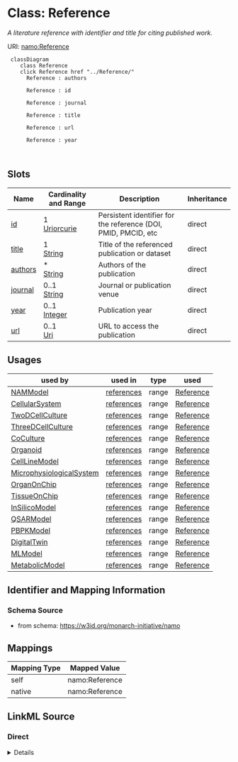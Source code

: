 

# Class: Reference 


_A literature reference with identifier and title for citing published work._





URI: [namo:Reference](https://w3id.org/monarch-initiative/namo/Reference)





```mermaid
 classDiagram
    class Reference
    click Reference href "../Reference/"
      Reference : authors
        
      Reference : id
        
      Reference : journal
        
      Reference : title
        
      Reference : url
        
      Reference : year
        
      
```




<!-- no inheritance hierarchy -->


## Slots

| Name | Cardinality and Range | Description | Inheritance |
| ---  | --- | --- | --- |
| [id](id.md) | 1 <br/> [Uriorcurie](Uriorcurie.md) | Persistent identifier for the reference (DOI, PMID, PMCID, etc | direct |
| [title](title.md) | 1 <br/> [String](String.md) | Title of the referenced publication or dataset | direct |
| [authors](authors.md) | * <br/> [String](String.md) | Authors of the publication | direct |
| [journal](journal.md) | 0..1 <br/> [String](String.md) | Journal or publication venue | direct |
| [year](year.md) | 0..1 <br/> [Integer](Integer.md) | Publication year | direct |
| [url](url.md) | 0..1 <br/> [Uri](Uri.md) | URL to access the publication | direct |





## Usages

| used by | used in | type | used |
| ---  | --- | --- | --- |
| [NAMModel](NAMModel.md) | [references](references.md) | range | [Reference](Reference.md) |
| [CellularSystem](CellularSystem.md) | [references](references.md) | range | [Reference](Reference.md) |
| [TwoDCellCulture](TwoDCellCulture.md) | [references](references.md) | range | [Reference](Reference.md) |
| [ThreeDCellCulture](ThreeDCellCulture.md) | [references](references.md) | range | [Reference](Reference.md) |
| [CoCulture](CoCulture.md) | [references](references.md) | range | [Reference](Reference.md) |
| [Organoid](Organoid.md) | [references](references.md) | range | [Reference](Reference.md) |
| [CellLineModel](CellLineModel.md) | [references](references.md) | range | [Reference](Reference.md) |
| [MicrophysiologicalSystem](MicrophysiologicalSystem.md) | [references](references.md) | range | [Reference](Reference.md) |
| [OrganOnChip](OrganOnChip.md) | [references](references.md) | range | [Reference](Reference.md) |
| [TissueOnChip](TissueOnChip.md) | [references](references.md) | range | [Reference](Reference.md) |
| [InSilicoModel](InSilicoModel.md) | [references](references.md) | range | [Reference](Reference.md) |
| [QSARModel](QSARModel.md) | [references](references.md) | range | [Reference](Reference.md) |
| [PBPKModel](PBPKModel.md) | [references](references.md) | range | [Reference](Reference.md) |
| [DigitalTwin](DigitalTwin.md) | [references](references.md) | range | [Reference](Reference.md) |
| [MLModel](MLModel.md) | [references](references.md) | range | [Reference](Reference.md) |
| [MetabolicModel](MetabolicModel.md) | [references](references.md) | range | [Reference](Reference.md) |







## Identifier and Mapping Information






### Schema Source


* from schema: https://w3id.org/monarch-initiative/namo




## Mappings

| Mapping Type | Mapped Value |
| ---  | ---  |
| self | namo:Reference |
| native | namo:Reference |






## LinkML Source

<!-- TODO: investigate https://stackoverflow.com/questions/37606292/how-to-create-tabbed-code-blocks-in-mkdocs-or-sphinx -->

### Direct

<details>
```yaml
name: Reference
description: A literature reference with identifier and title for citing published
  work.
from_schema: https://w3id.org/monarch-initiative/namo
attributes:
  id:
    name: id
    description: Persistent identifier for the reference (DOI, PMID, PMCID, etc.)
    from_schema: https://w3id.org/monarch-initiative/namo
    identifier: true
    domain_of:
    - NamedThing
    - Reference
    range: uriorcurie
    required: true
  title:
    name: title
    description: Title of the referenced publication or dataset
    from_schema: https://w3id.org/monarch-initiative/namo
    rank: 1000
    domain_of:
    - Reference
    required: true
  authors:
    name: authors
    description: Authors of the publication
    from_schema: https://w3id.org/monarch-initiative/namo
    rank: 1000
    domain_of:
    - Reference
    multivalued: true
  journal:
    name: journal
    description: Journal or publication venue
    from_schema: https://w3id.org/monarch-initiative/namo
    rank: 1000
    domain_of:
    - Reference
  year:
    name: year
    description: Publication year
    from_schema: https://w3id.org/monarch-initiative/namo
    rank: 1000
    domain_of:
    - Reference
    range: integer
  url:
    name: url
    description: URL to access the publication
    from_schema: https://w3id.org/monarch-initiative/namo
    rank: 1000
    domain_of:
    - Reference
    range: uri

```
</details>

### Induced

<details>
```yaml
name: Reference
description: A literature reference with identifier and title for citing published
  work.
from_schema: https://w3id.org/monarch-initiative/namo
attributes:
  id:
    name: id
    description: Persistent identifier for the reference (DOI, PMID, PMCID, etc.)
    from_schema: https://w3id.org/monarch-initiative/namo
    identifier: true
    alias: id
    owner: Reference
    domain_of:
    - NamedThing
    - Reference
    range: uriorcurie
    required: true
  title:
    name: title
    description: Title of the referenced publication or dataset
    from_schema: https://w3id.org/monarch-initiative/namo
    rank: 1000
    alias: title
    owner: Reference
    domain_of:
    - Reference
    range: string
    required: true
  authors:
    name: authors
    description: Authors of the publication
    from_schema: https://w3id.org/monarch-initiative/namo
    rank: 1000
    alias: authors
    owner: Reference
    domain_of:
    - Reference
    range: string
    multivalued: true
  journal:
    name: journal
    description: Journal or publication venue
    from_schema: https://w3id.org/monarch-initiative/namo
    rank: 1000
    alias: journal
    owner: Reference
    domain_of:
    - Reference
    range: string
  year:
    name: year
    description: Publication year
    from_schema: https://w3id.org/monarch-initiative/namo
    rank: 1000
    alias: year
    owner: Reference
    domain_of:
    - Reference
    range: integer
  url:
    name: url
    description: URL to access the publication
    from_schema: https://w3id.org/monarch-initiative/namo
    rank: 1000
    alias: url
    owner: Reference
    domain_of:
    - Reference
    range: uri

```
</details>